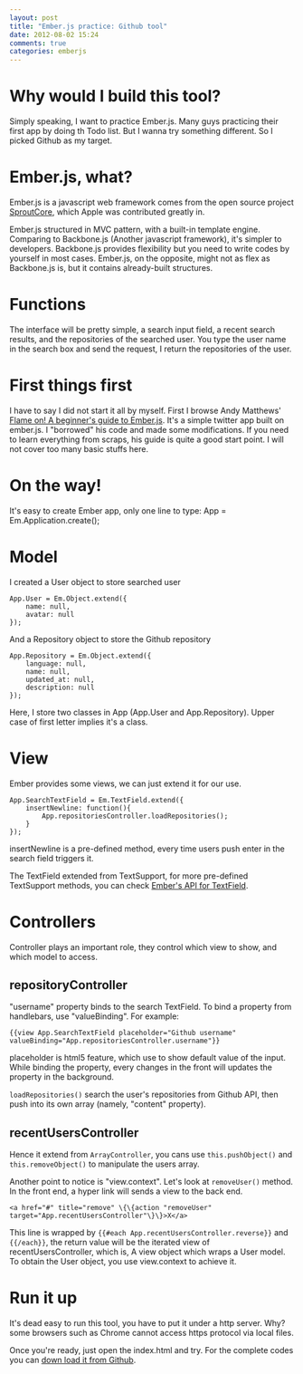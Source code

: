 ```yaml
---
layout: post
title: "Ember.js practice: Github tool"
date: 2012-08-02 15:24
comments: true
categories: emberjs
---
```

Why would I build this tool?
============================
Simply speaking, I want to practice Ember.js. Many guys practicing their first app by doing th Todo list. But I wanna try something different. So I picked Github as my target.

Ember.js, what?
===============
Ember.js is a javascript web framework comes from the open source project [SproutCore](http://sproutcore.com/), which Apple was contributed greatly in.

Ember.js structured in MVC pattern, with a built-in template engine. Comparing to Backbone.js (Another javascript framework), it's simpler to developers. Backbone.js provides flexibility but you need to write codes by yourself in most cases. Ember.js, on the opposite, might not as flex as Backbone.js is, but it contains already-built structures.

Functions
=========
The interface will be pretty simple, a search input field, a recent search results, and the repositories of the searched user. You type the user name in the search box and send the request, I return the repositories of the user.

First things first
==================
I have to say I did not start it all by myself. First I browse Andy Matthews' [Flame on! A beginner's guide to Ember.js](http://www.adobe.com/devnet/html5/articles/flame-on-a-beginners-guide-to-emberjs.html). It's a simple twitter app built on ember.js. I "borrowed" his code and made some modifications. If you need to learn everything from scraps, his guide is quite a good start point. I will not cover too many basic stuffs here.

On the way!
===========
It's easy to create Ember app, only one line to type:
    App = Em.Application.create();

Model
=====
I created a User object to store searched user
    
    App.User = Em.Object.extend({
        name: null,
        avatar: null
    });

And a Repository object to store the Github repository
    
    App.Repository = Em.Object.extend({
        language: null,
        name: null,
        updated_at: null,
        description: null
    });

Here, I store two classes in App (App.User and App.Repository). Upper case of first letter implies it's a class.

View
====
Ember provides some views, we can just extend it for our use.

    App.SearchTextField = Em.TextField.extend({
        insertNewline: function(){
            App.repositoriesController.loadRepositories();
        }
    });

insertNewline is a pre-defined method, every time users push enter in the search field triggers it.

The TextField extended from TextSupport, for more pre-defined TextSupport methods, you can check [Ember's API for TextField](http://docs.emberjs.com/#doc=packages_ember-handlebars_lib_controls_text_support.js&src=true).

Controllers
===========
Controller plays an important role, they control which view to show, and which model to access.

## repositoryController

"username" property binds to the search TextField. To bind a property from handlebars, use "valueBinding". For example:

    {{view App.SearchTextField placeholder="Github username" valueBinding="App.repositoriesController.username"}}

placeholder is html5 feature, which use to show default value of the input. While binding the property, every changes in the front will updates the property in the background.

`loadRepositories()` search the user's repositories from Github API, then push into its own array (namely, "content" property).

## recentUsersController

Hence it extend from `ArrayController`, you cans use `this.pushObject()` and `this.removeObject()` to manipulate the users array.

Another point to notice is "view.context". Let's look at `removeUser()` method. In the front end, a hyper link will sends a view to the back end.

    <a href="#" title="remove" \{\{action "removeUser" target="App.recentUsersController"\}\}>X</a>

This line is wrapped by `{{#each App.recentUsersController.reverse}}` and `{{/each}}`, the return value will be the iterated view of recentUsersController, which is, A view object which wraps a User model. To obtain the User object, you use view.context to achieve it.

Run it up
=========
It's dead easy to run this tool, you have to put it under a http server. Why? some browsers such as Chrome cannot access https protocol via local files.

Once you're ready, just open the index.html and try. For the complete codes you can [down load it from Github](https://github.com/eguitarz/ember-github-example/zipball/master).
